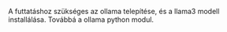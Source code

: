 A futtatáshoz szükséges az ollama telepítése, és a llama3 modell installálása.
Továbbá a ollama python modul.

